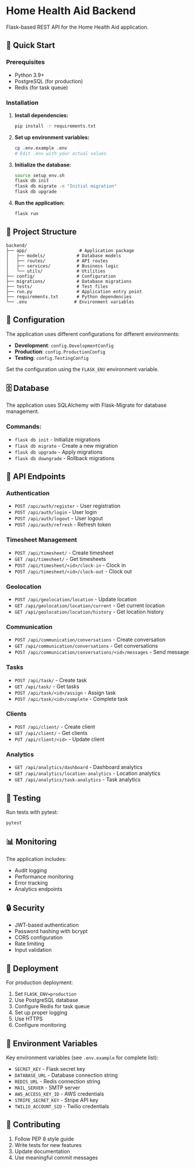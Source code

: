 # Home Health Aid Backend

Flask-based REST API for the Home Health Aid application.

## 🚀 Quick Start

### Prerequisites
- Python 3.9+
- PostgreSQL (for production)
- Redis (for task queue)

### Installation

1. **Install dependencies:**
   ```bash
   pip install -r requirements.txt
   ```

2. **Set up environment variables:**
   ```bash
   cp .env.example .env
   # Edit .env with your actual values
   ```

3. **Initialize the database:**
   ```bash
   source setup_env.sh
   flask db init
   flask db migrate -m "Initial migration"
   flask db upgrade
   ```

4. **Run the application:**
   ```bash
   flask run
   ```

## 📁 Project Structure

```
backend/
├── app/                    # Application package
│   ├── models/            # Database models
│   ├── routes/            # API routes
│   ├── services/          # Business logic
│   └── utils/             # Utilities
├── config/                # Configuration
├── migrations/            # Database migrations
├── tests/                 # Test files
├── run.py                 # Application entry point
├── requirements.txt       # Python dependencies
└── .env                  # Environment variables
```

## 🔧 Configuration

The application uses different configurations for different environments:

- **Development**: `config.DevelopmentConfig`
- **Production**: `config.ProductionConfig`
- **Testing**: `config.TestingConfig`

Set the configuration using the `FLASK_ENV` environment variable.

## 🗄️ Database

The application uses SQLAlchemy with Flask-Migrate for database management.

### Commands:
- `flask db init` - Initialize migrations
- `flask db migrate` - Create a new migration
- `flask db upgrade` - Apply migrations
- `flask db downgrade` - Rollback migrations

## 🔌 API Endpoints

### Authentication
- `POST /api/auth/register` - User registration
- `POST /api/auth/login` - User login
- `POST /api/auth/logout` - User logout
- `POST /api/auth/refresh` - Refresh token

### Timesheet Management
- `POST /api/timesheet/` - Create timesheet
- `GET /api/timesheet/` - Get timesheets
- `POST /api/timesheet/<id>/clock-in` - Clock in
- `POST /api/timesheet/<id>/clock-out` - Clock out

### Geolocation
- `POST /api/geolocation/location` - Update location
- `GET /api/geolocation/location/current` - Get current location
- `GET /api/geolocation/location/history` - Get location history

### Communication
- `POST /api/communication/conversations` - Create conversation
- `GET /api/communication/conversations` - Get conversations
- `POST /api/communication/conversations/<id>/messages` - Send message

### Tasks
- `POST /api/task/` - Create task
- `GET /api/task/` - Get tasks
- `POST /api/task/<id>/assign` - Assign task
- `POST /api/task/<id>/complete` - Complete task

### Clients
- `POST /api/client/` - Create client
- `GET /api/client/` - Get clients
- `PUT /api/client/<id>` - Update client

### Analytics
- `GET /api/analytics/dashboard` - Dashboard analytics
- `GET /api/analytics/location-analytics` - Location analytics
- `GET /api/analytics/task-analytics` - Task analytics

## 🧪 Testing

Run tests with pytest:
```bash
pytest
```

## 📊 Monitoring

The application includes:
- Audit logging
- Performance monitoring
- Error tracking
- Analytics endpoints

## 🔒 Security

- JWT-based authentication
- Password hashing with bcrypt
- CORS configuration
- Rate limiting
- Input validation

## 🚀 Deployment

For production deployment:

1. Set `FLASK_ENV=production`
2. Use PostgreSQL database
3. Configure Redis for task queue
4. Set up proper logging
5. Use HTTPS
6. Configure monitoring

## 📝 Environment Variables

Key environment variables (see `.env.example` for complete list):

- `SECRET_KEY` - Flask secret key
- `DATABASE_URL` - Database connection string
- `REDIS_URL` - Redis connection string
- `MAIL_SERVER` - SMTP server
- `AWS_ACCESS_KEY_ID` - AWS credentials
- `STRIPE_SECRET_KEY` - Stripe API key
- `TWILIO_ACCOUNT_SID` - Twilio credentials

## 🤝 Contributing

1. Follow PEP 8 style guide
2. Write tests for new features
3. Update documentation
4. Use meaningful commit messages 